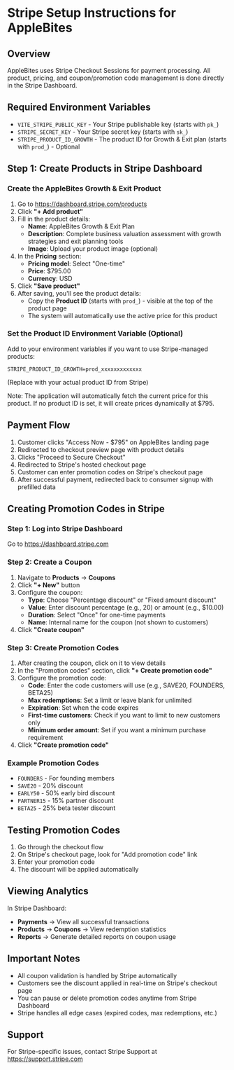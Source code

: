# Stripe Setup Instructions for AppleBites

## Overview
AppleBites uses Stripe Checkout Sessions for payment processing. All product, pricing, and coupon/promotion code management is done directly in the Stripe Dashboard.

## Required Environment Variables
- `VITE_STRIPE_PUBLIC_KEY` - Your Stripe publishable key (starts with `pk_`)
- `STRIPE_SECRET_KEY` - Your Stripe secret key (starts with `sk_`)
- `STRIPE_PRODUCT_ID_GROWTH` - The product ID for Growth & Exit plan (starts with `prod_`) - Optional

## Step 1: Create Products in Stripe Dashboard

### Create the AppleBites Growth & Exit Product
1. Go to https://dashboard.stripe.com/products
2. Click **"+ Add product"**
3. Fill in the product details:
   - **Name**: AppleBites Growth & Exit Plan
   - **Description**: Complete business valuation assessment with growth strategies and exit planning tools
   - **Image**: Upload your product image (optional)
4. In the **Pricing** section:
   - **Pricing model**: Select "One-time"
   - **Price**: $795.00
   - **Currency**: USD
5. Click **"Save product"**
6. After saving, you'll see the product details:
   - Copy the **Product ID** (starts with `prod_`) - visible at the top of the product page
   - The system will automatically use the active price for this product

### Set the Product ID Environment Variable (Optional)
Add to your environment variables if you want to use Stripe-managed products:
```
STRIPE_PRODUCT_ID_GROWTH=prod_xxxxxxxxxxxxx
```
(Replace with your actual product ID from Stripe)

Note: The application will automatically fetch the current price for this product. If no product ID is set, it will create prices dynamically at $795.

## Payment Flow
1. Customer clicks "Access Now - $795" on AppleBites landing page
2. Redirected to checkout preview page with product details
3. Clicks "Proceed to Secure Checkout" 
4. Redirected to Stripe's hosted checkout page
5. Customer can enter promotion codes on Stripe's checkout page
6. After successful payment, redirected back to consumer signup with prefilled data

## Creating Promotion Codes in Stripe

### Step 1: Log into Stripe Dashboard
Go to https://dashboard.stripe.com

### Step 2: Create a Coupon
1. Navigate to **Products** → **Coupons**
2. Click **"+ New"** button
3. Configure the coupon:
   - **Type**: Choose "Percentage discount" or "Fixed amount discount"
   - **Value**: Enter discount percentage (e.g., 20) or amount (e.g., $10.00)
   - **Duration**: Select "Once" for one-time payments
   - **Name**: Internal name for the coupon (not shown to customers)
4. Click **"Create coupon"**

### Step 3: Create Promotion Codes
1. After creating the coupon, click on it to view details
2. In the "Promotion codes" section, click **"+ Create promotion code"**
3. Configure the promotion code:
   - **Code**: Enter the code customers will use (e.g., SAVE20, FOUNDERS, BETA25)
   - **Max redemptions**: Set a limit or leave blank for unlimited
   - **Expiration**: Set when the code expires
   - **First-time customers**: Check if you want to limit to new customers only
   - **Minimum order amount**: Set if you want a minimum purchase requirement
4. Click **"Create promotion code"**

### Example Promotion Codes
- `FOUNDERS` - For founding members
- `SAVE20` - 20% discount
- `EARLY50` - 50% early bird discount
- `PARTNER15` - 15% partner discount
- `BETA25` - 25% beta tester discount

## Testing Promotion Codes
1. Go through the checkout flow
2. On Stripe's checkout page, look for "Add promotion code" link
3. Enter your promotion code
4. The discount will be applied automatically

## Viewing Analytics
In Stripe Dashboard:
- **Payments** → View all successful transactions
- **Products** → **Coupons** → View redemption statistics
- **Reports** → Generate detailed reports on coupon usage

## Important Notes
- All coupon validation is handled by Stripe automatically
- Customers see the discount applied in real-time on Stripe's checkout page
- You can pause or delete promotion codes anytime from Stripe Dashboard
- Stripe handles all edge cases (expired codes, max redemptions, etc.)

## Support
For Stripe-specific issues, contact Stripe Support at https://support.stripe.com